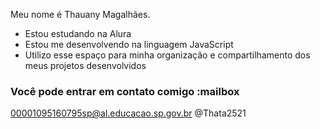 Meu nome é Thauany Magalhães.

- Estou estudando na Alura
- Estou me desenvolvendo na linguagem JavaScript
- Utilizo esse espaço para minha organização e compartilhamento dos meus projetos desenvolvidos
### Você pode entrar em contato comigo :mailbox

00001095160795sp@al.educacao.sp.gov.br
@Thata2521
